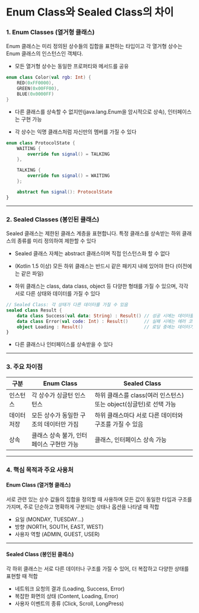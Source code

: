 # Enum Class와 Sealed Class의 차이


### 1. Enum Classes (열거형 클래스)
Enum 클래스는 미리 정의된 상수들의 집합을 표현하는 타입이고 각 열거형 상수는 Enum 클래스의 인스턴스인 객체다.

- 모든 열거형 상수는 동일한 프로퍼티와 메서드를 공유
```kotlin
enum class Color(val rgb: Int) {
    RED(0xFF0000),
    GREEN(0x00FF00),
    BLUE(0x0000FF)
}
```

- 다른 클래스를 상속할 수 없지만(java.lang.Enum을 암시적으로 상속), 인터페이스는 구현 가능

- 각 상수는 익명 클래스처럼 자신만의 멤버를 가질 수 있다
```kotlin
enum class ProtocolState {
    WAITING {
        override fun signal() = TALKING
    },

    TALKING {
        override fun signal() = WAITING
    };

    abstract fun signal(): ProtocolState
}
```
------------------------------------------------
### 2. Sealed Classes (봉인된 클래스)
Sealed 클래스는 제한된 클래스 계층을 표현합니다. 특정 클래스를 상속받는 하위 클래스의 종류를 미리 정의하여 제한할 수 있다

- Sealed 클래스 자체는 abstract 클래스이며 직접 인스턴스화 할 수 없다

- (Kotlin 1.5 이상) 모든 하위 클래스는 반드시 같은 패키지 내에 있어야 한다 (이전에는 같은 파일)

- 하위 클래스는 class, data class, object 등 다양한 형태를 가질 수 있으며, 각각 서로 다른 상태와 데이터를 가질 수 있다
```kotlin
// Sealed Class: 각 상태가 다른 데이터를 가질 수 있음
sealed class Result {
    data class Success(val data: String) : Result() // 성공 시에는 데이터를 가짐
    data class Error(val code: Int) : Result()      // 실패 시에는 에러 코드를 가짐
    object Loading : Result()                       // 로딩 중에는 데이터가 없음 (싱글턴)
}
  ```

- 다른 클래스나 인터페이스를 상속받을 수 있다

------------------------------------------------
### 3. 주요 차이점
| 구분	| Enum Class | Sealed Class |
|------|----------------|------------------------|
|인스턴스 |	각 상수가 싱글턴 인스턴스	| 하위 클래스를 class(여러 인스턴스) 또는 object(싱글턴)로 선택 가능 |
|데이터 저장	|모든 상수가 동일한 구조의 데이터만 가짐|	하위 클래스마다 서로 다른 데이터와 구조를 가질 수 있음|
|상속	|클래스 상속 불가, 인터페이스 구현만 가능|	클래스, 인터페이스 상속 가능|

------------------------------------------------

### 4. 핵심 목적과 주요 사용처
#### Enum Class (열거형 클래스)
서로 관련 있는 상수 값들의 집합을 정의할 때 사용하며 모든 값이 동일한 타입과 구조를 가지며, 주로 단순하고 명확하게 구분되는 상태나 옵션을 나타낼 때 적합

- 요일 (MONDAY, TUESDAY...)
- 방향 (NORTH, SOUTH, EAST, WEST)
- 사용자 역할 (ADMIN, GUEST, USER)

------------------------------------------------
#### Sealed Class (봉인된 클래스)
각 하위 클래스는 서로 다른 데이터나 구조를 가질 수 있어, 더 복잡하고 다양한 상태를 표현할 때 적합

- 네트워크 요청의 결과 (Loading, Success, Error)
- 복잡한 화면의 상태 (Content, Loading, Error)
- 사용자 이벤트의 종류 (Click, Scroll, LongPress)
